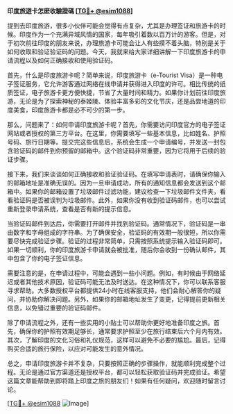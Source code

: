 **印度旅遊卡怎麽收驗證碼 [[TG💪+ @esim1088](https://t.me/s/esim1088)]**

提到去印度旅游，很多小伙伴可能会觉得有点复杂，尤其是办理签证和旅游卡的时候。印度作为一个充满异域风情的国家，每年吸引着数以百万计的游客。但是，对于初次前往印度的朋友来说，办理旅游卡可能会让人有些摸不着头脑，特别是关于如何收取和验证验证码的问题。今天，我就来给大家详细讲解一下印度旅游卡的申请流程以及如何正确接收和使用验证码。

首先，什么是印度旅游卡呢？简单来说，印度旅游卡（e-Tourist Visa）是一种电子签证服务，它允许游客通过网络在线申请并获得进入印度的许可。相比传统的纸质签证，电子旅游卡更方便快捷，节省了大量时间和精力。如果你计划前往印度旅游，无论是为了探索神秘的泰姬陵、体验丰富多彩的文化节庆，还是品尝地道的印度美食，印度旅游卡都是必不可少的第一步。

那么，问题来了：如何申请印度旅游卡呢？首先，你需要访问印度官方的电子签证网站或者授权的第三方平台。在这里，你需要填写一些基本信息，比如姓名、护照号码、旅行日期等。提交完这些信息后，系统会生成一个申请编号，并发送一封包含验证码的邮件到你预留的邮箱中。这个验证码非常重要，因为它将用于后续的验证步骤。

接下来，我们来谈谈如何正确接收和验证验证码。在填写申请表时，请确保你输入的邮箱地址是准确无误的。因为一旦申请成功，所有的通知信息都会发送到这个邮箱中。如果你的邮箱设置了垃圾邮件过滤功能，建议检查一下垃圾邮件文件夹，看看验证码是否被误判为垃圾邮件。此外，如果你没有收到验证码邮件，也可以尝试重新登录申请系统，查看是否有新的提示信息。

当验证码邮件到达后，你需要打开邮件并找到验证码。通常情况下，验证码是一串由数字和字母组成的字符串。为了确保安全，验证码的有效期一般很短，所以你需要尽快完成验证步骤。验证的过程非常简单，只需按照系统提示输入验证码即可。如果一切顺利，你的印度旅游卡申请就会被批准，随后你会收到一份确认邮件，其中包含了你的电子签证信息。

需要注意的是，在申请过程中，可能会遇到一些小问题。例如，有时候由于网络延迟或者其他技术原因，验证码可能无法及时送达。在这种情况下，你可以联系客服寻求帮助。大多数授权平台都提供24小时在线客服支持，他们会耐心解答你的疑问，并协助你解决问题。另外，如果你的邮箱地址发生了变更，记得提前更新相关信息，以免错过重要的验证码邮件。

除了申请流程之外，还有一些实用的小贴士可以帮助你更好地准备印度之旅。首先，确保你的护照有效期足够长，通常要求护照至少在旅行结束后六个月内有效。其次，了解印度的文化习俗和礼仪规范，这样可以避免不必要的尴尬。最后，记得购买合适的旅行保险，以应对可能发生的意外情况。

总之，申请印度旅游卡并不复杂，只要按照正确的步骤操作，就能顺利完成整个过程。无论是通过官方渠道还是授权平台，都可以轻松获取验证码并完成验证。希望这篇文章能帮助到即将踏上印度之旅的朋友们！如果有任何疑问，欢迎随时留言讨论。

[[TG💪+ @esim1088](https://t.me/s/esim1088) ![Image](https://i.postimg.cc/4NQfJmqS/Snipaste-2025-05-13-00-14-12.png)]